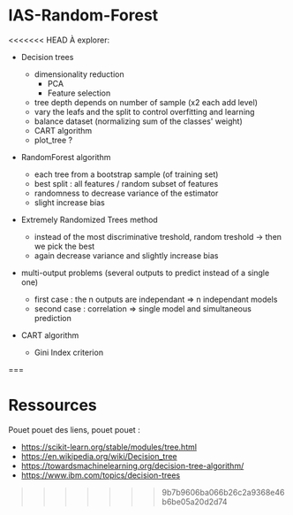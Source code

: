 # IAS-Random-Forest

<<<<<<< HEAD
À explorer:
- Decision trees
  - dimensionality reduction
    - PCA
    - Feature selection
  - tree depth depends on number of sample (x2 each add level)
  - vary the leafs and the split to control overfitting and learning
  - balance dataset (normalizing sum of the classes' weight)
  - CART algorithm
  - plot_tree ?


- RandomForest algorithm
  - each tree from a bootstrap sample (of training set)
  - best split : all features / random subset of features
  - randomness to decrease variance of the estimator
  - slight increase bias


- Extremely Randomized Trees method
  - instead of the most discriminative treshold, random treshold -> then we pick the best
  - again decrease variance and slightly increase bias

- multi-output problems (several outputs to predict instead of a single one)
  - first case : the n outputs are independant => n independant models
  - second case : correlation => single model and simultaneous prediction
  
- CART algorithm
  - Gini Index criterion

===

# Ressources 
Pouet pouet des liens, pouet pouet :

 - https://scikit-learn.org/stable/modules/tree.html
 - https://en.wikipedia.org/wiki/Decision_tree
 - https://towardsmachinelearning.org/decision-tree-algorithm/
 - https://www.ibm.com/topics/decision-trees

>>>>>>> 9b7b9606ba066b26c2a9368e46b6be05a20d2d74

